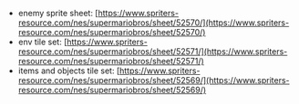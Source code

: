 * enemy sprite sheet: [https://www.spriters-resource.com/nes/supermariobros/sheet/52570/](https://www.spriters-resource.com/nes/supermariobros/sheet/52570/)
* env tile set: [https://www.spriters-resource.com/nes/supermariobros/sheet/52571/](https://www.spriters-resource.com/nes/supermariobros/sheet/52571/)
* items and objects tile set: [https://www.spriters-resource.com/nes/supermariobros/sheet/52569/](https://www.spriters-resource.com/nes/supermariobros/sheet/52569/)